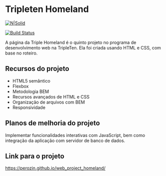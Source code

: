 # Tripleten Homeland

[![N|Solid](https://cldup.com/dTxpPi9lDf.thumb.png)](https://nodesource.com/products/nsolid)

[![Build Status](https://travis-ci.org/joemccann/dillinger.svg?branch=master)](https://travis-ci.org/joemccann/dillinger)

A página da Triple Homeland é o quinto projeto no programa de desenvolvimento web na TripleTen. Ela foi criada usando HTML e CSS, com base no roteiro.

## Recursos do projeto

- HTML5 semântico
- Flexbox
- Metodologia BEM
- Recursos avançados de HTML e CSS
- Organização de arquivos com BEM
- Responsividade

## Planos de melhoria do projeto

Implementar funcionalidades interativas com JavaScript, bem como integração da aplicação com servidor de banco de dados.

## Link para o projeto 

https://perozin.github.io/web_project_homeland/

